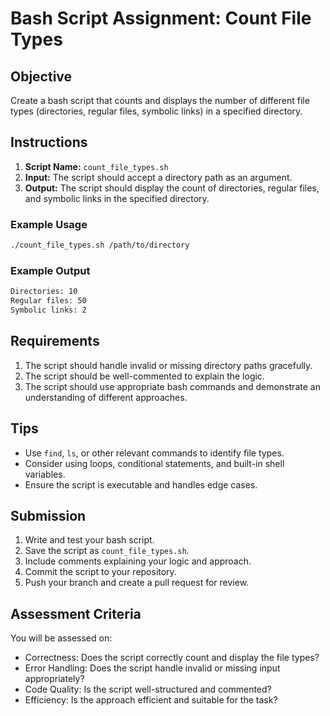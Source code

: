 # Bash Script Assignment: Count File Types

## Objective

Create a bash script that counts and displays the number of different file types (directories, regular files, symbolic links) in a specified directory.

## Instructions

1. **Script Name:** `count_file_types.sh`
2. **Input:** The script should accept a directory path as an argument.
3. **Output:** The script should display the count of directories, regular files, and symbolic links in the specified directory.

### Example Usage

```bash
./count_file_types.sh /path/to/directory
```

### Example Output

```bash
Directories: 10
Regular files: 50
Symbolic links: 2
```

## Requirements

1. The script should handle invalid or missing directory paths gracefully.
2. The script should be well-commented to explain the logic.
3. The script should use appropriate bash commands and demonstrate an understanding of different approaches.

## Tips

- Use `find`, `ls`, or other relevant commands to identify file types.
- Consider using loops, conditional statements, and built-in shell variables.
- Ensure the script is executable and handles edge cases.

## Submission

1. Write and test your bash script.
2. Save the script as `count_file_types.sh`.
3. Include comments explaining your logic and approach.
4. Commit the script to your repository.
5. Push your branch and create a pull request for review.

## Assessment Criteria

You will be assessed on:
- Correctness: Does the script correctly count and display the file types?
- Error Handling: Does the script handle invalid or missing input appropriately?
- Code Quality: Is the script well-structured and commented?
- Efficiency: Is the approach efficient and suitable for the task?